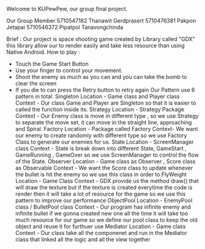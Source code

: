 Welcome to KUPewPew, our group final project.

Our Group Member
5710547182 Thanawit Gerdprasert
5710476381 Pakpon Jetapai
5710546372 Pipatpol Tanavongchinda


Brief : Our project is space shooting game created by Library called "GDX" this library allow our
to render easily and take less resource than using Native Android.
How to play :
- Touch the Game Start Button
- Use your finger to control your movement.
- Shoot the enemy as much as you can and you can take the bomb to clear the screen
- If you die to can press the Retry button to retry again
Our Pattern use 6 pattern in total.
Singleton
Location - Game class and Player class
Context - Our class Game and Player are Singleton so that it is easier to called the function inside its.
Strategy
Location - Strategy Package
Context - Our Enemy class is move in different type , so we use Strategy to separate the move set, it can move
in the straight line, approaching and Spiral.
Factory
Location - Package called Factory
Context- We want our enemy to create randomly with different type so we use Factory Class to generate our enemies for us.
State
Location - ScreenManager class
Context - State is break down into different State, GameStart , GameRunning , GameOver so we use ScreenManager to control the flow of the State.
Observer
Location - Game class as Observer , Score class as Observable
Context - We want the Score class to update whenever the bullet is hit the enemy so we use this class in order to
FlyWeight
Location - Game Class
Context - GDX provide us the method draw() that will draw the texture but if the texture is created everytime the code is render then it will take a lot of resource for the game so we use this pattern to improve our performance
ObjectPool
Location - EnemyPool class / BulletPool class
Context - Our program has infinite enemy and infinite bullet if we gonna created new one all the time it will take too much resource for our game so we define our pool class to keep the old object and reuse it for furthuer use
Mediator
Location - Game class
Context - Our class take all the componenet and run in the Mediator class that linked all the logic and all the view together
